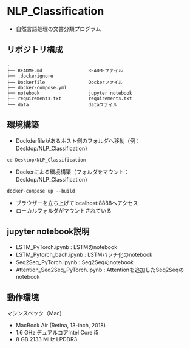 # NLP_Classification
* 自然言語処理の文書分類プログラム

## リポジトリ構成
```
.
├── README.md                 READMEファイル
├── .dockerignore        
├── Dockerfile                Dockerファイル
├── docker-compose.yml
├── notebook                  jupyter notebook
├── requirements.txt          requirements.txt
└── data                      dataファイル
```

## 環境構築

* Dockderfileがあるホスト側のフォルダへ移動（例：Desktop/NLP_Classification）
```
cd Desktop/NLP_Classification
```

* Dockerによる環境構築（フォルダをマウント：Desktop/NLP_Classification）
```
docker-compose up --build
```

* ブラウザーを立ち上げてlocalhost:8888へアクセス
* ローカルフォルダがマウントされている

## jupyter notebook説明
* LSTM_PyTorch.ipynb : LSTMのnotebook
* LSTM_Pytorch_bach.ipynb : LSTMバッチ化のnotebook
* Seq2Seq_PyTorch.ipynb : Seq2Seqのnotebook
* Attention_Seq2Seq_PyTorch.ipynb : Attentionを追加したSeq2Seqのnotebook

## 動作環境
マシンスペック（Mac)
- MacBook Air (Retina, 13-inch, 2018)
- 1.6 GHz デュアルコアIntel Core i5
- 8 GB 2133 MHz LPDDR3